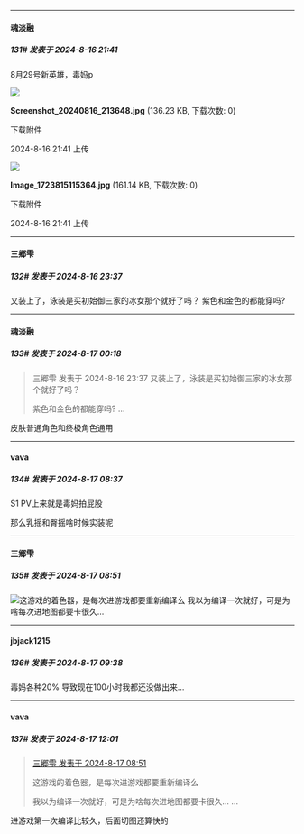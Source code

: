 ﻿
*****

####  魂淡融  
##### 131#       发表于 2024-8-16 21:41

8月29号新英雄，毒妈p

<img src="https://img.saraba1st.com/forum/202408/16/214112wvqhtiqv7rb7hsvk.jpg" referrerpolicy="no-referrer">

<strong>Screenshot_20240816_213648.jpg</strong> (136.23 KB, 下载次数: 0)

下载附件

2024-8-16 21:41 上传

<img src="https://img.saraba1st.com/forum/202408/16/214112t0zze0klj7en0kj1.jpg" referrerpolicy="no-referrer">

<strong>Image_1723815115364.jpg</strong> (161.14 KB, 下载次数: 0)

下载附件

2024-8-16 21:41 上传


*****

####  三郷雫  
##### 132#       发表于 2024-8-16 23:37

又装上了，泳装是买初始御三家的冰女那个就好了吗？
紫色和金色的都能穿吗?


*****

####  魂淡融  
##### 133#       发表于 2024-8-17 00:18

<blockquote>三郷雫 发表于 2024-8-16 23:37
又装上了，泳装是买初始御三家的冰女那个就好了吗？

紫色和金色的都能穿吗? ...</blockquote>
皮肤普通角色和终极角色通用


*****

####  vava  
##### 134#       发表于 2024-8-17 08:37

S1 PV上来就是毒妈拍屁股

那么乳摇和臀摇啥时候实装呢


*****

####  三郷雫  
##### 135#       发表于 2024-8-17 08:51

<img src="https://static.saraba1st.com/image/smiley/face2017/018.png" referrerpolicy="no-referrer">这游戏的着色器，是每次进游戏都要重新编译么
我以为编译一次就好，可是为啥每次进地图都要卡很久...


*****

####  jbjack1215  
##### 136#       发表于 2024-8-17 09:38

毒妈各种20%
导致现在100小时我都还没做出来…


*****

####  vava  
##### 137#       发表于 2024-8-17 12:01

<blockquote><a href="httphttps://bbs.saraba1st.com/2b/forum.php?mod=redirect&amp;goto=findpost&amp;pid=65919054&amp;ptid=2153578" target="_blank">三郷雫 发表于 2024-8-17 08:51</a>

这游戏的着色器，是每次进游戏都要重新编译么

我以为编译一次就好，可是为啥每次进地图都要卡很久... ...</blockquote>
进游戏第一次编译比较久，后面切图还算快的

